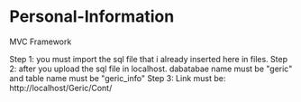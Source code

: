# Personal-Information
MVC Framework

Step 1: you must import the sql file that i already inserted here in files.
 Step 2: after you upload the sql file in localhost. dabatabae name must be "geric" and table name must be "geric_info"
 Step 3: Link must be: http://localhost/Geric/Cont/

